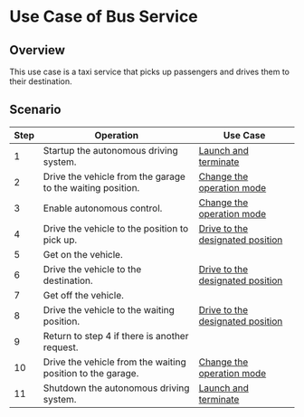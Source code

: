 # Use Case of Bus Service

## Overview

This use case is a taxi service that picks up passengers and drives them to their destination.

## Scenario

| Step | Operation                                                  | Use Case                                                         |
| ---- | ---------------------------------------------------------- | ---------------------------------------------------------------- |
| 1    | Startup the autonomous driving system.                     | [Launch and terminate](launch-terminate.md)                      |
| 2    | Drive the vehicle from the garage to the waiting position. | [Change the operation mode](change-operation-mode.md)            |
| 3    | Enable autonomous control.                                 | [Change the operation mode](change-operation-mode.md)            |
| 4    | Drive the vehicle to the position to pick up.              | [Drive to the designated position](drive-designated-position.md) |
| 5    | Get on the vehicle.                                        |                                                                  |
| 6    | Drive the vehicle to the destination.                      | [Drive to the designated position](drive-designated-position.md) |
| 7    | Get off the vehicle.                                       |                                                                  |
| 8    | Drive the vehicle to the waiting position.                 | [Drive to the designated position](drive-designated-position.md) |
| 9    | Return to step 4 if there is another request.              |                                                                  |
| 10   | Drive the vehicle from the waiting position to the garage. | [Change the operation mode](change-operation-mode.md)            |
| 11   | Shutdown the autonomous driving system.                    | [Launch and terminate](launch-terminate.md)                      |
